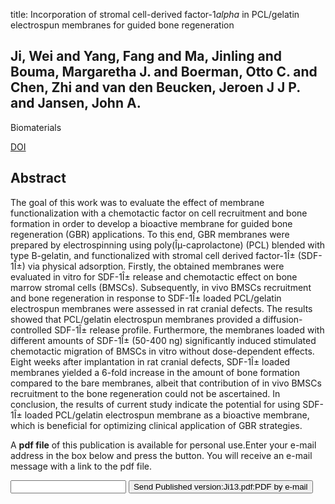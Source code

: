 title: Incorporation of stromal cell-derived factor-1$alpha$ in PCL/gelatin electrospun membranes for guided bone regeneration

## Ji, Wei and Yang, Fang and Ma, Jinling and Bouma, Margaretha J. and Boerman, Otto C. and Chen, Zhi and van den Beucken, Jeroen J J P. and Jansen, John A.
Biomaterials

<a href="https://doi.org/10.1016/j.biomaterials.2012.10.016">DOI</a>

## Abstract
The goal of this work was to evaluate the effect of membrane functionalization with a chemotactic factor on cell recruitment and bone formation in order to develop a bioactive membrane for guided bone regeneration (GBR) applications. To this end, GBR membranes were prepared by electrospinning using poly(Îµ-caprolactone) (PCL) blended with type B-gelatin, and functionalized with stromal cell derived factor-1Î± (SDF-1Î±) via physical adsorption. Firstly, the obtained membranes were evaluated in vitro for SDF-1Î± release and chemotactic effect on bone marrow stromal cells (BMSCs). Subsequently, in vivo BMSCs recruitment and bone regeneration in response to SDF-1Î± loaded PCL/gelatin electrospun membranes were assessed in rat cranial defects. The results showed that PCL/gelatin electrospun membranes provided a diffusion-controlled SDF-1Î± release profile. Furthermore, the membranes loaded with different amounts of SDF-1Î± (50-400 ng) significantly induced stimulated chemotactic migration of BMSCs in vitro without dose-dependent effects. Eight weeks after implantation in rat cranial defects, SDF-1Î± loaded membranes yielded a 6-fold increase in the amount of bone formation compared to the bare membranes, albeit that contribution of in vivo BMSCs recruitment to the bone regeneration could not be ascertained. In conclusion, the results of current study indicate the potential for using SDF-1Î± loaded PCL/gelatin electrospun membrane as a bioactive membrane, which is beneficial for optimizing clinical application of GBR strategies.

A <b>pdf file</b> of this publication is available for personal use.Enter your e-mail address in the box below and press the button. You will receive an e-mail message with a link to the pdf file.
<form action="sender.php">  <input type="text" name="email">  <input type="submit" value="Send Published version:Ji13.pdf:PDF by e-mail"></form>